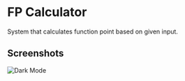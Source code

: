 # FP Calculator
 System that calculates function point based on given input.

## Screenshots

![Dark Mode](https://i.postimg.cc/X76PrmDR/FP1.jpg)


